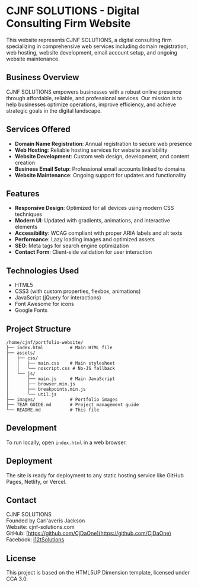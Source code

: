 # CJNF SOLUTIONS - Digital Consulting Firm Website

This website represents CJNF SOLUTIONS, a digital consulting firm specializing in comprehensive web services including domain registration, web hosting, website development, email account setup, and ongoing website maintenance.

## Business Overview

CJNF SOLUTIONS empowers businesses with a robust online presence through affordable, reliable, and professional services. Our mission is to help businesses optimize operations, improve efficiency, and achieve strategic goals in the digital landscape.

## Services Offered

- **Domain Name Registration**: Annual registration to secure web presence
- **Web Hosting**: Reliable hosting services for website availability
- **Website Development**: Custom web design, development, and content creation
- **Business Email Setup**: Professional email accounts linked to domains
- **Website Maintenance**: Ongoing support for updates and functionality

## Features

- **Responsive Design**: Optimized for all devices using modern CSS techniques
- **Modern UI**: Updated with gradients, animations, and interactive elements
- **Accessibility**: WCAG compliant with proper ARIA labels and alt texts
- **Performance**: Lazy loading images and optimized assets
- **SEO**: Meta tags for search engine optimization
- **Contact Form**: Client-side validation for user interaction

## Technologies Used

- HTML5
- CSS3 (with custom properties, flexbox, animations)
- JavaScript (jQuery for interactions)
- Font Awesome for icons
- Google Fonts

## Project Structure

```
/home/cjnf/portfolio-website/
├── index.html          # Main HTML file
├── assets/
│   ├── css/
│   │   ├── main.css    # Main stylesheet
│   │   └── noscript.css # No-JS fallback
│   └── js/
│       ├── main.js     # Main JavaScript
│       ├── browser.min.js
│       ├── breakpoints.min.js
│       └── util.js
├── images/             # Portfolio images
├── TEAM_GUIDE.md       # Project management guide
└── README.md           # This file
```

## Development

To run locally, open `index.html` in a web browser.

## Deployment

The site is ready for deployment to any static hosting service like GitHub Pages, Netlify, or Vercel.

## Contact

CJNF SOLUTIONS  
Founded by Carl'averis Jackson  
Website: cjnf-solutions.com  
GitHub: [https://github.com/CjDaOne](https://github.com/CjDaOne)  
Facebook: [i12tSolutions](https://facebook.com/i12tSolutions/)

## License

This project is based on the HTML5UP Dimension template, licensed under CCA 3.0.
